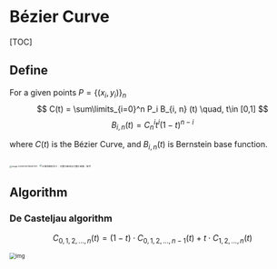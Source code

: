 # Bézier Curve
[TOC]
## Define
For a given points $P = \{(x_i, y_i)\}_n$ 
$$
C(t) = \sum\limits_{i=0}^n P_i B_{i, n} (t) \quad, t\in [0,1]
$$
$$
B_{i, n}(t) = C_n^i t^i (1-t)^{n-i}  \tag{Bernstein}
$$

where $C(t)$ is the Bézier Curve, and $B_{i, n}(t)$ is Bernstein base function.

<img src="assets/image-20240120160401131.png" alt="image-20240120160401131" style="zoom:25%;" /> <img src="assets/v2-1c7b63501741bee61934d27e833f991b_r.jpg" alt="计算机图形学十：贝塞尔曲线与贝塞尔曲面 - 知乎" style="zoom: 28%;" />

## Algorithm
### De Casteljau algorithm
$$
C_{0, 1, 2, ..., n}(t) = (1-t) \cdot C_{0, 1, 2, ..., n-1}(t) + t \cdot C_{1, 2, ..., n}(t)
$$

<img src="./assets/Bézier_2_big.gif" alt="img" style="zoom: 67%;" />